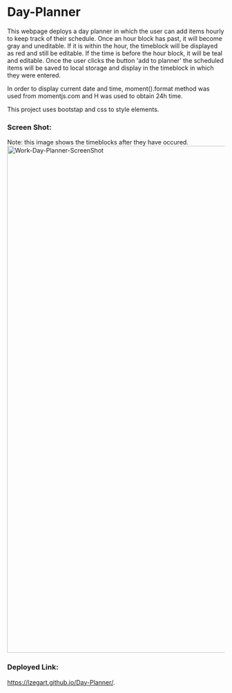 # Day-Planner

This webpage deploys a day planner in which the user can add items hourly to keep track of their schedule.
Once an hour block has past, it will become gray and uneditable. If it is within the hour, the timeblock will be displayed as red and still be editable. If the time is before the hour block, it will be teal and editable.
Once the user clicks the button 'add to planner' the scheduled items will be saved to local storage and display in the timeblock in which they were entered.

In order to display current date and time, moment().format method was used from momentjs.com and H was used to obtain 24h time. 

This project uses bootstap and css to style elements. 

### Screen Shot:
Note: this image shows the timeblocks after they have occured.
<img width="1174" alt="Work-Day-Planner-ScreenShot" src="https://user-images.githubusercontent.com/71571952/97794422-14fca980-1bb7-11eb-9ae5-2a56ea9575d9.png">

### Deployed Link:
https://lzegart.github.io/Day-Planner/.